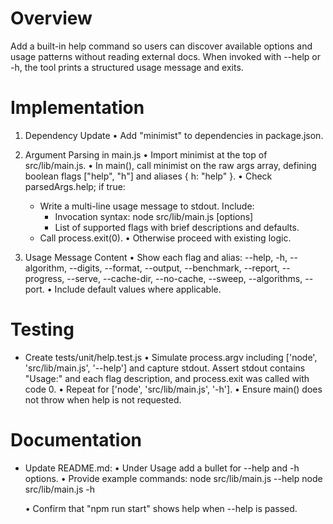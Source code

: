 # Overview

Add a built-in help command so users can discover available options and usage patterns without reading external docs. When invoked with --help or -h, the tool prints a structured usage message and exits.

# Implementation

1. Dependency Update
   • Add "minimist" to dependencies in package.json.

2. Argument Parsing in main.js
   • Import minimist at the top of src/lib/main.js.
   • In main(), call minimist on the raw args array, defining boolean flags ["help", "h"] and aliases { h: "help" }.
   • Check parsedArgs.help; if true:
     - Write a multi-line usage message to stdout. Include:
       * Invocation syntax: node src/lib/main.js [options]
       * List of supported flags with brief descriptions and defaults.
     - Call process.exit(0).
   • Otherwise proceed with existing logic.

3. Usage Message Content
   • Show each flag and alias: --help, -h, --algorithm, --digits, --format, --output, --benchmark, --report, --progress, --serve, --cache-dir, --no-cache, --sweep, --algorithms, --port.
   • Include default values where applicable.

# Testing

- Create tests/unit/help.test.js
  • Simulate process.argv including ['node', 'src/lib/main.js', '--help'] and capture stdout. Assert stdout contains "Usage:" and each flag description, and process.exit was called with code 0.
  • Repeat for ['node', 'src/lib/main.js', '-h'].
  • Ensure main() does not throw when help is not requested.

# Documentation

- Update README.md:
  • Under Usage add a bullet for --help and -h options.
  • Provide example commands:
      node src/lib/main.js --help
      node src/lib/main.js -h

  • Confirm that "npm run start" shows help when --help is passed.
